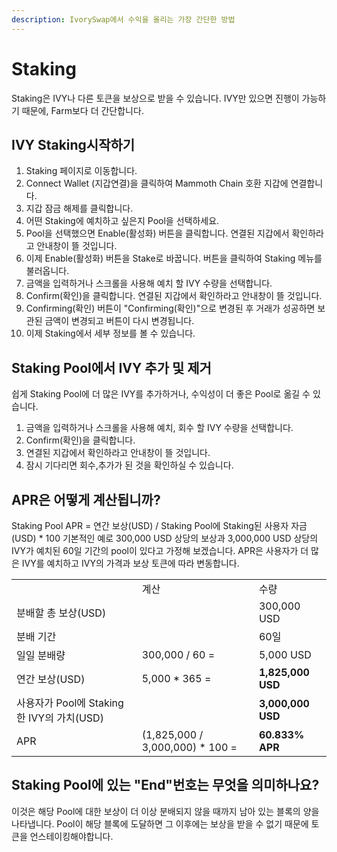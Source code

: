 ```yaml
---
description: IvorySwap에서 수익을 올리는 가장 간단한 방법
---
```


# Staking

Staking은 IVY나 다른 토큰을 보상으로 받을 수 있습니다. IVY만 있으면 진행이 가능하기 때문에, Farm보다 더 간단합니다.

## IVY Staking시작하기



1. Staking 페이지로 이동합니다.
2. Connect Wallet (지갑연결)을 클릭하여 Mammoth Chain 호환 지갑에 연결합니다.
3. 지갑 잠금 해제를 클릭합니다.
4. 어떤 Staking에 예치하고 싶은지 Pool을 선택하세요.
5. Pool을 선택했으면 Enable(활성화) 버튼을 클릭합니다. 연결된 지갑에서 확인하라고 안내창이 뜰 것입니다.
6. 이제 Enable(활성화) 버튼을 Stake로 바꿉니다. 버튼을 클릭하여 Staking 메뉴를 불러옵니다.
7. 금액을 입력하거나 스크롤을 사용해 예치 할 IVY 수량을 선택합니다.
8. Confirm(확인)을 클릭합니다. 연결된 지갑에서 확인하라고 안내창이 뜰 것입니다.
9. Confirming(확인) 버튼이 "Confirming(확인)"으로 변경된 후 거래가 성공하면 보관된 금액이 변경되고 버튼이 다시 변경됩니다.
10. 이제 Staking에서 세부 정보를 볼 수 있습니다.

## Staking Pool에서 IVY 추가 및 제거



쉽게 Staking Pool에 더 많은 IVY를 추가하거나, 수익성이 더 좋은 Pool로 옮길 수 있습니다.

1. 금액을 입력하거나 스크롤을 사용해 예치, 회수 할 IVY 수량을 선택합니다.
2. Confirm(확인)을 클릭합니다.
3. 연결된 지갑에서 확인하라고 안내창이 뜰 것입니다.
4. 잠시 기다리면 회수,추가가 된 것을 확인하실 수 있습니다.



## APR은 어떻게 계산됩니까?

Staking Pool APR = 연간 보상(USD) / Staking Pool에 Staking된 사용자 자금(USD) \* 100 기본적인 예로 300,000 USD 상당의 보상과 3,000,000 USD 상당의 IVY가 예치된 60일 기간의 pool이 있다고  가정해 보겠습니다. APR은 사용자가 더 많은 IVY를 예치하고 IVY의 가격과 보상 토큰에 따라 변동합니다. ​

|                                  |                                   |                   |
| -------------------------------- | --------------------------------- | ----------------- |
|                                  | 계산                                | 수량                |
| 분배할 총 보상(USD)                    |                                   | 300,000 USD       |
| 분배 기간                            |                                   | 60일               |
| 일일 분배량                           | 300,000 / 60 =                    | 5,000 USD         |
| 연간 보상(USD)                       | 5,000 \* 365 =                    | **1,825,000 USD** |
| 사용자가 Pool에 Staking한 IVY의 가치(USD) |                                   | **3,000,000 USD** |
| APR                              | (1,825,000 / 3,000,000) \* 100 =  | **60.833% APR**   |

## Staking Pool에 있는 "End"번호는 무엇을 의미하나요?

이것은 해당 Pool에 대한 보상이 더 이상 분배되지 않을 때까지 남아 있는 블록의 양을 나타냅니다. Pool이 해당 블록에 도달하면 그 이후에는 보상을 받을 수 없기 때문에 토큰을 언스테이킹해야합니다.

